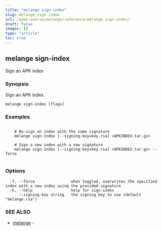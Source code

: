 ```yaml
---
title: "melange sign-index"
slug: melange_sign-index
url: /open-source/melange/reference/melange_sign-index/
draft: false
images: []
type: "article"
toc: true
---
```

## melange sign-index

Sign an APK index

### Synopsis

Sign an APK index.

```
melange sign-index [flags]
```

### Examples

```

    # Re-sign an index with the same signature
    melange sign-index [--signing-key=key.rsa] <APKINDEX.tar.gz>

    # Sign a new index with a new signature
    melange sign-index [--signing-key=key.rsa] <APKINDEX.tar.gz> --force
    
```

### Options

```
  -f, --force                when toggled, overwrites the specified index with a new index using the provided signature
  -h, --help                 help for sign-index
      --signing-key string   the signing key to use (default "melange.rsa")
```

### SEE ALSO

* [melange](/open-source/melange/reference/melange/)	 - 


